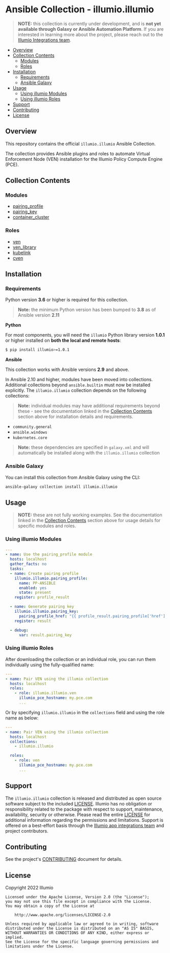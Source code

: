 # Ansible Collection - illumio.illumio  

> **NOTE:** this collection is currently under development, and is **not yet available through Galaxy or Ansible Automation Platform**. If you are interested in learning more about the project, please reach out to the [Illumio Integrations team](mailto:app-integrations@illumio.com).  

- [Overview](#overview)
- [Collection Contents](#collection-contents)
    - [Modules](#modules)
    - [Roles](#roles)
- [Installation](#installation)
    - [Requirements](#requirements)
    - [Ansible Galaxy](#ansible-galaxy)
- [Usage](#usage)
    - [Using illumio Modules](#using-illumio-modules)
    - [Using illumio Roles](#using-illumio-roles)
- [Support](#support)
- [Contributing](#contributing)
- [License](#license)

## Overview  

This repository contains the official `illumio.illumio` Ansible Collection.  

The collection provides Ansible plugins and roles to automate Virtual Enforcement Node (VEN) installation for the Illumio Policy Compute Engine (PCE).  

## Collection Contents  

### Modules  

- [pairing_profile](plugins/modules/pairing_profile.py)
- [pairing_key](plugins/modules/pairing_key.py)
- [container_cluster](plugins/modules/container_cluster.py)

### Roles  

- [ven](docs/VEN_ROLE.md)
- [ven_library](docs/VEN_LIBRARY_ROLE.md)
- [kubelink](docs/KUBELINK_ROLE.md)
- [cven](docs/CVEN_ROLE.md)

## Installation  

### Requirements  

Python version **3.6** or higher is required for this collection.  

> **Note:** the minimum Python version has been bumped to **3.8** as of Ansible version **2.11**  

**Python**  

For most components, you will need the `illumio` Python library version **1.0.1** or higher installed on **both the local and remote hosts**:

```sh
$ pip install illumio>=1.0.1
```

**Ansible**  

This collection works with Ansible versions **2.9** and above.  

In Ansible 2.10 and higher, modules have been moved into collections. Additional collections beyond `ansible.builtin` must now be installed explicitly. The `illumio.illumio` collection depends on the following collections:  

> **Note:** individual modules may have additional requirements beyond these - see the documentation linked in the [Collection Contents](#collection-contents) section above for installation details and requirements.  

- `community.general`
- `ansible.windows`
- `kubernetes.core`

> **Note:** these dependencies are specified in `galaxy.xml` and will automatically be installed along with the `illumio.illumio` collection  

### Ansible Galaxy  

You can install this collection from Ansible Galaxy using the CLI:  

```sh
ansible-galaxy collection install illumio.illumio
```

## Usage  

> **NOTE:** these are not fully working examples. See the documentation linked in the [Collection Contents](#collection-contents) section above for usage details for specific modules and roles.  

### Using illumio Modules  

```yml
---
- name: Use the pairing_profile module
  hosts: localhost
  gather_facts: no
  tasks:
  - name: Create pairing profile
    illumio.illumio.pairing_profile:
      name: PP-ANSIBLE
      enabled: yes
      state: present
    register: profile_result

  - name: Generate pairing key
    illumio.illumio.pairing_key:
      pairing_profile_href: "{{ profile_result.pairing_profile['href'] }}"
    register: result

  - debug:
      var: result.pairing_key
```

### Using illumio Roles  

After downloading the collection or an individual role, you can run them individually using the fully-qualified name:

```yml
---
- name: Pair VEN using the illumio collection
  hosts: localhost
  roles:
    - role: illumio.illumio.ven
      illumio_pce_hostname: my.pce.com
      ...
```

Or by specifying `illumio.illumio` in the `collections` field and using the role name as below:

```yml
---
- name: Pair VEN using the illumio collection
  hosts: localhost
  collections:
    - illumio.illumio

  roles:
    - role: ven
      illumio_pce_hostname: my.pce.com
      ...
```

## Support  

The `illumio.illumio` collection is released and distributed as open source software subject to the included [LICENSE](LICENSE). Illumio has no obligation or responsibility related to the package with respect to support, maintenance, availability, security or otherwise. Please read the entire [LICENSE](LICENSE) for additional information regarding the permissions and limitations. Support is offered on a best-effort basis through the [Illumio app integrations team](mailto:app-integrations@illumio.com) and project contributors.  

## Contributing  

See the project's [CONTRIBUTING](.github/CONTRIBUTING.md) document for details.  

## License  

Copyright 2022 Illumio  

    Licensed under the Apache License, Version 2.0 (the "License");
    you may not use this file except in compliance with the License.
    You may obtain a copy of the License at

        http://www.apache.org/licenses/LICENSE-2.0

    Unless required by applicable law or agreed to in writing, software
    distributed under the License is distributed on an "AS IS" BASIS,
    WITHOUT WARRANTIES OR CONDITIONS OF ANY KIND, either express or implied.
    See the License for the specific language governing permissions and
    limitations under the License.

